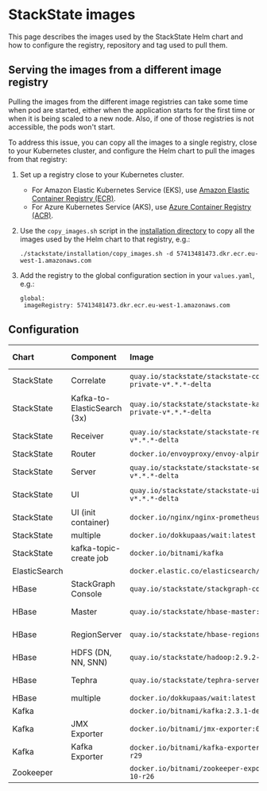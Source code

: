 # StackState images

This page describes the images used by the StackState Helm chart and how to configure the registry, repository and tag used to pull them.

## Serving the images from a different image registry

Pulling the images from the different image registries can take some time when pod are started, either when the application starts for the first time or when it is being scaled to a new node. Also, if one of those registries is not accessible, the pods won't start.

To address this issue, you can copy all the images to a single registry, close to your Kubernetes cluster, and configure the Helm chart to pull the images from that registry:

1. Set up a registry close to your Kubernetes cluster.
   * For Amazon Elastic Kubernetes Service \(EKS\), use [Amazon Elastic Container Registry \(ECR\)](https://aws.amazon.com/ecr/).
   * For Azure Kubernetes Service \(AKS\), use [Azure Container Registry \(ACR\)](https://azure.microsoft.com/en-us/services/container-registry/).
2. Use the `copy_images.sh` script in the [installation directory](https://github.com/StackVista/helm-charts/tree/master/stable/stackstate/installation) to copy all the images used by the Helm chart to that registry, e.g.:

   ```text
   ./stackstate/installation/copy_images.sh -d 57413481473.dkr.ecr.eu-west-1.amazonaws.com
   ```

3. Add the registry to the global configuration section in your `values.yaml`, e.g.:

   ```text
   global:
    imageRegistry: 57413481473.dkr.ecr.eu-west-1.amazonaws.com
   ```

## Configuration

| Chart | Component | Image | Value for registry \(can be overridden with `global.imageRegistry`\) | Value for repository | Value for tag |
| :--- | :--- | :--- | :--- | :--- | :--- |
| StackState | Correlate | `quay.io/stackstate/stackstate-correlate:sts-private-v*.*.*-delta` | `stackstate.components.all.image.registry` | `stackstate.components.correlate.image.repository` | `stackstate.components.correlate.image.tag`   \(defaults to `stackstate.components.all.image.tag`\) |
| StackState | Kafka-to-ElasticSearch \(3x\) | `quay.io/stackstate/stackstate-kafka-to-es:sts-private-v*.*.*-delta` | `stackstate.components.all.image.registry` | `stackstate.components.k2es.image.repository` | `stackstate.components.k2es.image.tag`   \(defaults to `stackstate.components.all.image.tag`\) |
| StackState | Receiver | `quay.io/stackstate/stackstate-receiver:sts-private-v*.*.*-delta` | `stackstate.components.all.image.registry` | `stackstate.components.receiver.image.repository` | `stackstate.components.receiver.image.tag`   \(defaults to `stackstate.components.all.image.tag`\) |
| StackState | Router | `docker.io/envoyproxy/envoy-alpine:v1.12.1` | `stackstate.components.router.image.registry` | `stackstate.components.router.image.repository` | `stackstate.components.router.image.tag` |
| StackState | Server | `quay.io/stackstate/stackstate-server:sts-private-v*.*.*-delta` | `stackstate.components.all.image.registry` | `stackstate.components.server.image.repository` | `stackstate.components.server.image.tag`   \(defaults to `stackstate.components.all.image.tag`\) |
| StackState | UI | `quay.io/stackstate/stackstate-ui:sts-private-v*.*.*-delta` | `stackstate.components.all.image.registry` | `stackstate.components.ui.image.repository` | `stackstate.components.ui.image.tag`   \(defaults to `stackstate.components.all.image.tag`\) |
| StackState | UI \(init container\) | `docker.io/nginx/nginx-prometheus-exporter:0.4.2` | `stackstate.components.nginxPrometheusExporter.image.registry` | `stackstate.components.nginxPrometheusExporter.image.repository` | `stackstate.components.nginxPrometheusExporter.image.tag` |
| StackState | multiple | `docker.io/dokkupaas/wait:latest` | `stackstate.components.wait.image.registry` | `stackstate.components.wait.image.repository` | `stackstate.components.wait.image.tag` |
| StackState | kafka-topic-create job | `docker.io/bitnami/kafka` | `stackstate.components.kafkaTopicCreate.image.registry` | `stackstate.components.kafkaTopicCreate.image.repository` | `stackstate.components.kafkaTopicCreate.image.tag` |
| ElasticSearch |  | `docker.elastic.co/elasticsearch/elasticsearch:7.4.1` | `elasticSearch.imageRegistry` | `elasticsearch.imageRepository` | `elasticsearch.imageTag` |
| HBase | StackGraph Console | `quay.io/stackstate/stackgraph-console:1.5.3` | `hbase.all.image.registry` | `hbase.console.image.repository` | `hbase.console.image.tag`   \(defaults to `hbase.stackgraph.image.tag`\) |
| HBase | Master | `quay.io/stackstate/hbase-master:1.5.3` | `hbase.all.image.registry` | `hbase.hbase.master.image.repository` | `hbase.hbase.master.image.tag`   \(defaults to `hbase.stackgraph.image.tag`\) |
| HBase | RegionServer | `quay.io/stackstate/hbase-regionserver:1.5.3` | `hbase.all.image.registry` | `hbase.hbase.regionserver.image.repository` | `hbase.hbase.regionserver.image.tag`   \(defaults to `stackgraph.image.tag`\) |
| HBase | HDFS \(DN, NN, SNN\) | `quay.io/stackstate/hadoop:2.9.2-java11` | `hbase.all.image.registry` | `hbase.hdfs.image.repository` | `hbase.hdfs.image.tag` |
| HBase | Tephra | `quay.io/stackstate/tephra-server:1.5.3` | `hbase.all.image.registry` | `hbase.tephra.image.repository` | `hbase.tephra.image.tag`   \(defaults to `hbase.stackgraph.image.tag`\) |
| HBase | multiple | `docker.io/dokkupaas/wait:latest` | `hbase.wait.image.registry` | `hbase.wait.image.repository` | `hbase.wait.image.tag` |
| Kafka |  | `docker.io/bitnami/kafka:2.3.1-debian-9-r41` | `kafka.image.registry` | `kafka.image.repository` | `kafka.image.tag` |
| Kafka | JMX Exporter | `docker.io/bitnami/jmx-exporter:0.12.0-debian-10-r29` | `kafka.metrics.jmx.image.registry` | `kafka.metrics.jmx.image.repository` | `kafka.metrics.jmx.image.tag` |
| Kafka | Kafka Exporter | `docker.io/bitnami/kafka-exporter:1.2.0-debian-10-r29` | `kafka.metrics.kafka.image.registry` | `kafka.metrics.kafka.image.repository` | `kafka.metrics.kafka.image.tag` |
| Zookeeper |  | `docker.io/bitnami/zookeeper-exporter:0.1.3-debian-10-r26` | `zookeeper.image.registry` | `zookeeper.image.repository` | `zookeeper.image.tag` |

